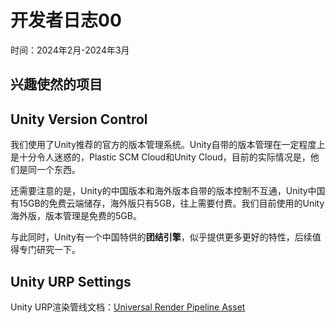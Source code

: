 # 开发者日志00

时间：2024年2月-2024年3月

## 兴趣使然的项目



## Unity Version Control

我们使用了Unity推荐的官方的版本管理系统。Unity自带的版本管理在一定程度上是十分令人迷惑的，Plastic SCM Cloud和Unity Cloud，目前的实际情况是，他们是同一个东西。

还需要注意的是，Unity的中国版本和海外版本自带的版本控制不互通，Unity中国有15GB的免费云端储存，海外版只有5GB，往上需要付费。我们目前使用的Unity海外版，版本管理是免费的5GB。

与此同时，Unity有一个中国特供的**团结引擎**，似乎提供更多更好的特性，后续值得专门研究一下。

## Unity URP Settings

Unity URP渲染管线文档：[Universal Render Pipeline Asset](https://docs.unity3d.com/Packages/com.unity.render-pipelines.universal@14.0/manual/universalrp-asset.html)


